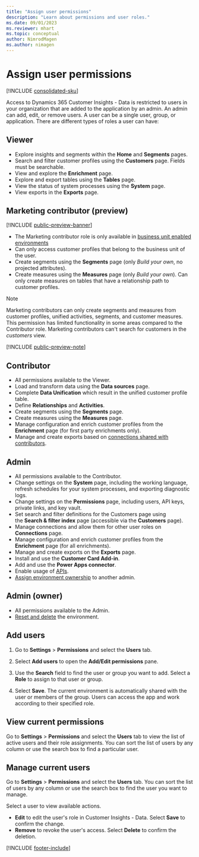 ```yaml
---
title: "Assign user permissions"
description: "Learn about permissions and user roles."
ms.date: 09/01/2023
ms.reviewer: mhart
ms.topic: conceptual
author: NimrodMagen
ms.author: nimagen
---
```


# Assign user permissions

[!INCLUDE [consolidated-sku](./includes/consolidated-sku.md)]

Access to Dynamics 365 Customer Insights - Data is restricted to users in your organization that are added to the application by an admin. An admin can add, edit, or remove users. A user can be a single user, group, or application. There are different types of roles a user can have:

## Viewer

- Explore insights and segments within the **Home** and **Segments** pages.
- Search and filter customer profiles using the **Customers** page. Fields must be searchable.
- View and explore the **Enrichment** page.
- Explore and export tables using the **Tables** page.
- View the status of system processes using the **System** page.
- View exports in the **Exports** page.

## Marketing contributor (preview)

[!INCLUDE [public-preview-banner](includes/public-preview-banner.md)]

- The Marketing contributor role is only available in [business unit enabled environments](business-units-data-separation.md)
- Can only access customer profiles that belong to the business unit of the user.
- Create segments using the **Segments** page (only *Build your own*, no projected attributes).
- Create measures using the **Measures** page (only *Build your own*). Can only create measures on tables that have a relationship path to customer profiles.

> [!NOTE]
> Marketing contributors can only create segments and measures from customer profiles, unified activities, segments, and customer measures. This permission has limited functionality in some areas compared to the Contributor role.
> Marketing contributors can't search for customers in the *customers* view.

[!INCLUDE [public-preview-note](includes/public-preview-note.md)]

## Contributor

- All permissions available to the Viewer.
- Load and transform data using the **Data sources** page.
- Complete **Data Unification** which result in the unified customer profile table.
- Define **Relationships** and **Activities**.
- Create segments using the **Segments** page.
- Create measures using the **Measures** page.
- Manage configuration and enrich customer profiles from the **Enrichment** page (for first party enrichments only).
- Manage and create exports based on [connections shared with contributors](connections.md#allow-contributors-to-use-a-connection-for-exports).

## Admin

- All permissions available to the Contributor.
- Change settings on the **System** page, including the working language, refresh schedules for your system processes, and exporting diagnostic logs.
- Change settings on the **Permissions** page, including users, API keys, private links, and key vault.
- Set search and filter definitions for the Customers page using the **Search & filter index** page (accessible via the **Customers** page).
- Manage connections and allow them for other user roles on **Connections** page.
- Manage configuration and enrich customer profiles from the **Enrichment** page (for all enrichments).
- Manage and create exports on the **Exports** page.
- Install and use the **Customer Card Add-in**.
- Add and use the **Power Apps connector**.
- Enable usage of [APIs](apis.md).
- [Assign environment ownership](manage-environments.md#change-the-owner-of-an-environment) to another admin.

## Admin (owner)

- All permissions available to the Admin.
- [Reset and delete](manage-environments.md#reset-an-existing-environment-preview) the environment.

## Add users

1. Go to **Settings** > **Permissions** and select the **Users** tab.

1. Select **Add users** to open the **Add/Edit permissions** pane.

1. Use the **Search** field to find the user or group you want to add. Select a **Role** to assign to that user or group.

1. Select **Save**. The current environment is automatically shared with the user or members of the group. Users can access the app and work according to their specified role.

## View current permissions

Go to **Settings** > **Permissions** and select the **Users** tab to view the list of active users and their role assignments. You can sort the list of users by any column or use the search box to find a particular user.

## Manage current users

Go to **Settings** > **Permissions** and select the **Users** tab. You can sort the list of users by any column or use the search box to find the user you want to manage.

Select a user to view available actions.

- **Edit** to edit the user's role in Customer Insights - Data. Select **Save** to confirm the change.
- **Remove** to revoke the user's access. Select **Delete** to confirm the deletion.

[!INCLUDE [footer-include](includes/footer-banner.md)]
